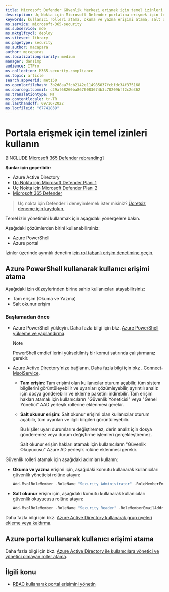 ```yaml
---
title: Microsoft Defender Güvenlik Merkezi erişmek için temel izinleri kullanma
description: Uç Nokta için Microsoft Defender portalına erişmek için temel izinleri kullanmayı öğrenin.
keywords: kullanıcı rolleri atama, okuma ve yazma erişimi atama, salt okunur erişim atama, kullanıcı, kullanıcı rolleri, roller
ms.service: microsoft-365-security
ms.subservice: mde
ms.mktglfcycl: deploy
ms.sitesec: library
ms.pagetype: security
ms.author: macapara
author: mjcaparas
ms.localizationpriority: medium
manager: dansimp
audience: ITPro
ms.collection: M365-security-compliance
ms.topic: article
search.appverid: met150
ms.openlocfilehash: 3b2d8aa7fcb2142e114985037fcbfdc34f375168
ms.sourcegitcommit: c29af68260ba8676083674b3c70209bff2c2e362
ms.translationtype: MT
ms.contentlocale: tr-TR
ms.lasthandoff: 09/16/2022
ms.locfileid: "67741839"
---
```

# <a name="use-basic-permissions-to-access-the-portal"></a>Portala erişmek için temel izinleri kullanın

[!INCLUDE [Microsoft 365 Defender rebranding](../../includes/microsoft-defender.md)]

**Şunlar için geçerlidir:**
- Azure Active Directory
- [Uç Nokta için Microsoft Defender Planı 1](https://go.microsoft.com/fwlink/p/?linkid=2154037)
- [Uç Nokta için Microsoft Defender Planı 2](https://go.microsoft.com/fwlink/?linkid=2154037)
- [Microsoft 365 Defender](https://go.microsoft.com/fwlink/?linkid=2118804)

> Uç nokta için Defender'i deneyimlemek ister misiniz? [Ücretsiz deneme için kaydolun.](https://signup.microsoft.com/create-account/signup?products=7f379fee-c4f9-4278-b0a1-e4c8c2fcdf7e&ru=https://aka.ms/MDEp2OpenTrial?ocid=docs-wdatp-basicaccess-abovefoldlink)

Temel izin yönetimini kullanmak için aşağıdaki yönergelere bakın.

Aşağıdaki çözümlerden birini kullanabilirsiniz:

- Azure PowerShell
- Azure portal

İzinler üzerinde ayrıntılı denetim [için rol tabanlı erişim denetimine geçin](rbac.md).

## <a name="assign-user-access-using-azure-powershell"></a>Azure PowerShell kullanarak kullanıcı erişimi atama

Aşağıdaki izin düzeylerinden birine sahip kullanıcıları atayabilirsiniz:

- Tam erişim (Okuma ve Yazma)
- Salt okunur erişim

### <a name="before-you-begin"></a>Başlamadan önce

- Azure PowerShell yükleyin. Daha fazla bilgi için bkz. [Azure PowerShell yükleme ve yapılandırma](https://azure.microsoft.com/documentation/articles/powershell-install-configure/).

  > [!NOTE]
  > PowerShell cmdlet'lerini yükseltilmiş bir komut satırında çalıştırmanız gerekir.

- Azure Active Directory'nize bağlanın. Daha fazla bilgi için bkz [. Connect-MsolService](/powershell/module/msonline/connect-msolservice).

  - **Tam erişim**: Tam erişimi olan kullanıcılar oturum açabilir, tüm sistem bilgilerini görüntüleyebilir ve uyarıları çözümleyebilir, ayrıntılı analiz için dosya gönderebilir ve ekleme paketini indirebilir. Tam erişim hakları atamak için kullanıcıların "Güvenlik Yöneticisi" veya "Genel Yönetici" AAD yerleşik rollerine eklenmesi gerekir.
  - **Salt okunur erişim**: Salt okunur erişimi olan kullanıcılar oturum açabilir, tüm uyarıları ve ilgili bilgileri görüntüleyebilir.

    Bu kişiler uyarı durumlarını değiştiremez, derin analiz için dosya gönderemez veya durum değiştirme işlemleri gerçekleştiremez.

    Salt okunur erişim hakları atamak için kullanıcıların "Güvenlik Okuyucusu" Azure AD yerleşik rolüne eklenmesi gerekir.

Güvenlik rolleri atamak için aşağıdaki adımları kullanın:

- **Okuma ve yazma** erişimi için, aşağıdaki komutu kullanarak kullanıcıları güvenlik yöneticisi rolüne atayın:

  ```PowerShell
  Add-MsolRoleMember -RoleName "Security Administrator" -RoleMemberEmailAddress "secadmin@Contoso.onmicrosoft.com"
  ```

- **Salt okunur** erişim için, aşağıdaki komutu kullanarak kullanıcıları güvenlik okuyucusu rolüne atayın:

  ```PowerShell
  Add-MsolRoleMember -RoleName "Security Reader" -RoleMemberEmailAddress "reader@Contoso.onmicrosoft.com"
  ```

Daha fazla bilgi için bkz. [Azure Active Directory kullanarak grup üyeleri ekleme veya kaldırma](/azure/active-directory/fundamentals/active-directory-groups-members-azure-portal).

## <a name="assign-user-access-using-the-azure-portal"></a>Azure portal kullanarak kullanıcı erişimi atama

Daha fazla bilgi için bkz. [Azure Active Directory ile kullanıcılara yönetici ve yönetici olmayan roller atama](/azure/active-directory/fundamentals/active-directory-users-assign-role-azure-portal).

## <a name="related-topic"></a>İlgili konu

- [RBAC kullanarak portal erişimini yönetin](rbac.md)
